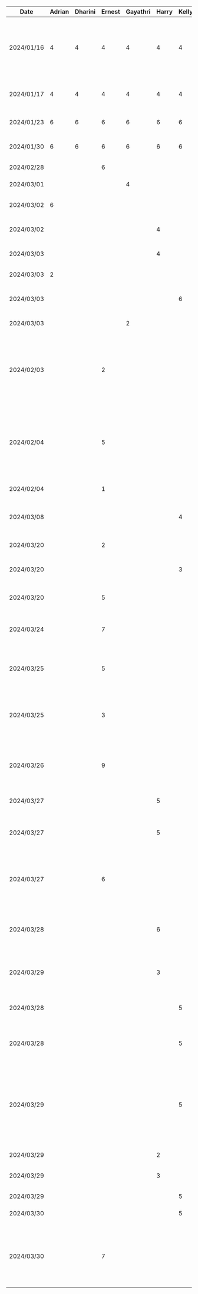 | Date       | Adrian | Dharini | Ernest | Gayathri | Harry | Kelly | Task                                                                                                      |
| ---------- | ------ | ------- | ------ | -------- | ----- | ----- | --------------------------------------------------------------------------------------------------------- |
| 2024/01/16 | 4      | 4       | 4      | 4        | 4     | 4     | brainstorm project topics, initial research to see if it is feasible, narrow down to 3 ideas              |
| 2024/01/17 | 4      | 4       | 4      | 4        | 4     | 4     | decided on project topic and project discussion                                                           |
| 2024/01/23 | 6      | 6       | 6      | 6        | 6     | 6     | work on proposal presentation                                                                             |
| 2024/01/30 | 6      | 6       | 6      | 6        | 6     | 6     | work on project proposal                                                                                  |
| 2024/02/28 |        |         | 6      |          |       |       | setup MVVM file structure                                                                                 |
| 2024/03/01 |        |         |        | 4        |       |       | worked on ranking page                                                                                    |
| 2024/03/02 | 6      |         |        |          |       |       | worked on view entry page                                                                                 |
| 2024/03/02 |        |         |        |          | 4     |       | worked on the add entry page                                                                              |
| 2024/03/03 |        |         |        |          | 4     |       | worked on the add entry page                                                                              |
| 2024/03/03 | 2      |         |        |          |       |       | updated view entry page UI                                                                                |
| 2024/03/03 |        |         |        |          |       | 6     | worked on the login page and friends page                                                                 |
| 2024/03/03 |        |         |        | 2        |       |       | worked on ranking page                                                                                    |
| 2024/02/03 |        |         | 2      |          |       |       | rework models to include rankings list data structure and refactor views and view models to be compatible |
| 2024/02/04 |        |         | 5      |          |       |       | change add entry view to use live data in rankings dropdown and to insert entry in ranking data structure |
| 2024/02/04 |        |         | 1      |          |       |       | create first prototype demo slides                                                                        |
| 2024/03/08 |        |         |        |          |       | 4     | worked on the prototype demo document                                                                     |
| 2024/03/20 |        |         | 2      |          |       |       | finished example on deliverable 4                                                                         |
| 2024/03/20 |        |         |        |          |       | 3     | finished example on deliverable 4                                                                         |
| 2024/03/20 |        |         | 5      |          |       |       | get google auth working with firebase auth                                                                |
| 2024/03/24 |        |         | 7      |          |       |       | get firestore working with exisiting models                                                               |
| 2024/03/25 |        |         | 5      |          |       |       | setup firebase storage to upload images in add entry page                                                 |
| 2024/03/25 |        |         | 3      |          |       |       | change ranking system to display closest entries                                                          |
| 2024/03/26 |        |         | 9      |          |       |       | Fix auth configuration on firebase to work with multiple unsigned users                                   |
| 2024/03/27 |        |         |        |          | 5     |       | Google Maps Integration                                                                                   |
| 2024/03/27 |        |         |        |          | 5     |       | Basic Google Places integration with the geolocation functionality                                        |
| 2024/03/27 |        |         | 6      |          |       |       | refactor and improve ranking screen ui and add ability to filter by tag                                   |
| 2024/03/28 |        |         |        |          | 6     |       | Bug fixing for the Google Places / Maps not bringing the view to the correct location                     |
| 2024/03/29 |        |         |        |          | 3     |       | Polished the Google Maps / Places integration                                                             |
| 2024/03/28 |        |         |        |          |       | 5     | Designed and implmented the Trip class in the app and database                                            |
| 2024/03/28 |        |         |        |          |       | 5     | Debugging android studio emulator                                                                         |
| 2024/03/29 |        |         |        |          |       | 5     | Implemented the tripviewmodel to get all trips for a selected user, select trip when adding an entry, view trip when viewing an entry|
| 2024/03/29 |        |         |        |          | 2     |       | deliverbale 5                                                                                             |
| 2024/03/29 |        |         |        |          | 3     |       | helped with home page city filter integration                                                             | 
| 2024/03/29 |        |         |        |          |       | 5     | Add new trips                                                                                             |
| 2024/03/30 |        |         |        |          |       | 5     | Filter entries based on trips                                                                             |
| 2024/03/30 |        |         | 7      |          |       |       | Redo all dropdown UI and fix scaling and interpolation on ranking selection popup                         |

